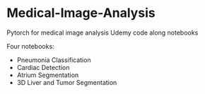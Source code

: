 # Medical-Image-Analysis
Pytorch for medical image analysis Udemy code along notebooks

Four notebooks:
- Pneumonia Classification
- Cardiac Detection
- Atrium Segmentation
- 3D Liver and Tumor Segmentation
